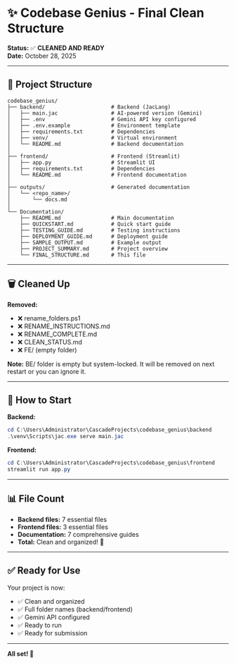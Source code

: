 # ✨ Codebase Genius - Final Clean Structure

**Status:** ✅ **CLEANED AND READY**  
**Date:** October 28, 2025

---

## 📁 Project Structure

```
codebase_genius/
├── backend/                     # Backend (JacLang)
│   ├── main.jac                 # AI-powered version (Gemini)
│   ├── .env                     # Gemini API key configured
│   ├── .env.example             # Environment template
│   ├── requirements.txt         # Dependencies
│   ├── venv/                    # Virtual environment
│   └── README.md                # Backend documentation
│
├── frontend/                    # Frontend (Streamlit)
│   ├── app.py                   # Streamlit UI
│   ├── requirements.txt         # Dependencies
│   └── README.md                # Frontend documentation
│
├── outputs/                     # Generated documentation
│   └── <repo_name>/
│       └── docs.md
│
└── Documentation/
    ├── README.md                # Main documentation
    ├── QUICKSTART.md            # Quick start guide
    ├── TESTING_GUIDE.md         # Testing instructions
    ├── DEPLOYMENT_GUIDE.md      # Deployment guide
    ├── SAMPLE_OUTPUT.md         # Example output
    ├── PROJECT_SUMMARY.md       # Project overview
    └── FINAL_STRUCTURE.md       # This file
```

---

## 🗑️ Cleaned Up

**Removed:**
- ❌ rename_folders.ps1
- ❌ RENAME_INSTRUCTIONS.md
- ❌ RENAME_COMPLETE.md
- ❌ CLEAN_STATUS.md
- ❌ FE/ (empty folder)

**Note:** BE/ folder is empty but system-locked. It will be removed on next restart or you can ignore it.

---

## 🚀 How to Start

**Backend:**
```powershell
cd C:\Users\Administrator\CascadeProjects\codebase_genius\backend
.\venv\Scripts\jac.exe serve main.jac
```

**Frontend:**
```powershell
cd C:\Users\Administrator\CascadeProjects\codebase_genius\frontend
streamlit run app.py
```

---

## 📊 File Count

- **Backend files:** 7 essential files
- **Frontend files:** 3 essential files
- **Documentation:** 7 comprehensive guides
- **Total:** Clean and organized! 🎯

---

## ✅ Ready for Use

Your project is now:
- ✅ Clean and organized
- ✅ Full folder names (backend/frontend)
- ✅ Gemini API configured
- ✅ Ready to run
- ✅ Ready for submission

---

**All set! 🎉**
